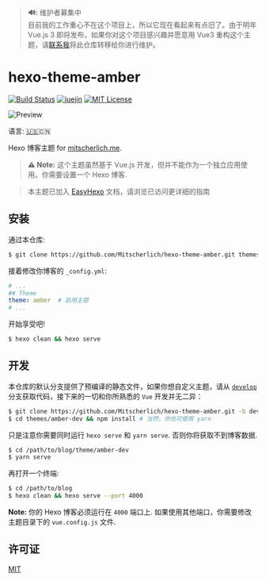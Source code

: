 > **🔊:** 维护者募集中<br />
> 目前我的工作重心不在这个项目上，所以它现在看起来有点旧了。由于明年 Vue.js 3 即将发布，如果你对这个项目感兴趣并愿意用 Vue3 重构这个主题，请[联系我](mailto:mitscherlich36@gmail.com)将此仓库转移给你进行维护。

# hexo-theme-amber

[![Build Status][ci-badge]][ci-url]
[![juejin][juejin-img]][juejin-url]
[![MIT License][license-badge]](LICENSE)

[ci-badge]: https://travis-ci.org/Mitscherlich/hexo-theme-amber.svg?branch=develop
[ci-url]: https://travis-ci.org/Mitscherlich/hexo-theme-amber
[juejin-img]: https://badge.juejin.im/entry/5c1b515ff265da61193bcc21/likes.svg?style=flat
[juejin-url]: https://juejin.im/post/5c1b4b69f265da611c26ef7c
[license-badge]: https://img.shields.io/badge/license-MIT-blue.svg

![Preview](https://raw.githubusercontent.com/Mitscherlich/hexo-theme-amber/develop/docs/assets/Preview.png)

语言: <a title="English" href="README.md">:us:</a>:cn:

Hexo 博客主题 for [mitscherlich.me](https://mitscherlich.me).

> **⚠️ Note:** 这个主题虽然基于 Vue.js 开发，但并不能作为一个独立应用使用。你需要设置一个 Hexo 博客.

> 本主题已加入 [EasyHexo](https://easyhexo.github.io/Easy-Hexo/2-Theme-use-and-config/2-9-hexo-theme-amber/) 文档，请浏览已访问更详细的指南

## 安装

通过本仓库:

```bash
$ git clone https://github.com/Mitscherlich/hexo-theme-amber.git themes/amber
```

接着修改你博客的 `_config.yml`:

```yml
# ...
## Theme
theme: amber  # 启用主题
# ...
```

开始享受吧!

```bash
$ hexo clean && hexo serve
```

## 开发

本仓库的默认分支提供了预编译的静态文件，如果你想自定义主题，请从 [`develop`](https://github.com/Mitscherlich/hexo-theme-amber/tree/develop) 分支获取代码，接下来的一切和你所熟悉的 `Vue` 开发并无二异：

```bash
$ git clone https://github.com/Mitscherlich/hexo-theme-amber.git -b develope themes/amber-dev
$ cd themes/amber-dev && npm install # 当然，你也可使用 yarn
```

只是注意你需要同时运行 `hexo serve` 和 `yarn serve`. 否则你将获取不到博客数据.

```bash
$ cd /path/to/blog/theme/amber-dev
$ yarn serve
```

再打开一个终端:

```bash
$ cd /path/to/blog
$ hexo clean && hexo serve --port 4000
```

**Note:** 你的 Hexo 博客必须运行在 `4000` 端口上. 如果使用其他端口，你需要修改主题目录下的 `vue.config.js` 文件.

## 许可证

[MIT](LICENSE)
